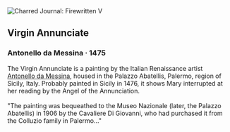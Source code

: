 <div class="artwork-of-the-day">
  <div class="container">
    <div class="img-wrapper">
      <img
        src="https://uploads5.wikiart.org/images/antonello-da-messina/virgin-annunciate-1475.jpg!Large.jpg"
        alt="Charred Journal: Firewritten V" />
    </div>
    <div class="artwork-detail">
      <div class="artwork-origin"> 
        <h2 class="artwork-name">Virgin Annunciate</h2>
        <h3 class="artist">
          Antonello da Messina
                    ·  1475
        </h3>
      </div>
      <p class="description">
        <span class="artwork-description-text ng-binding" ng-bind-html="viewModel.ArtworkOfTheDay.Description | unsafe">The Virgin Annunciate is a painting by the Italian Renaissance artist <a target="_blank" href="/en/antonello-da-messina">Antonello da Messina</a>, housed in the Palazzo Abatellis, Palermo, region of Sicily, Italy. Probably painted in Sicily in 1476, it shows Mary interrupted at her reading by the Angel of the Annunciation.
<br>
<br>"The painting was bequeathed to the Museo Nazionale (later, the Palazzo Abatellis) in 1906 by the Cavaliere Di Giovanni, who had purchased it from the Colluzio family in Palermo..."</span>
                        <div class="text-shadow-container" ng-show="showShadow" style=""></div>
      </p>
    </div>
  </div>

</div>
